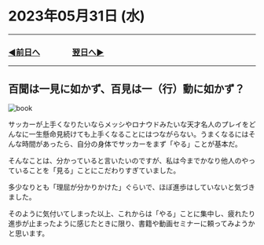 # 2023年05月31日 (水)

---

### [◀️前日へ](https://github.com/yuasys/chatty-journal/blob/main/2023/05/2023-05-30.md)&emsp;&emsp;&emsp;&emsp;[翌日へ▶️](https://github.com/yuasys/chatty-journal/blob/main/2023/06/2023-06-01.md)

---

## 百聞は一見に如かず、百見は一（行）動に如かず？

![book](https://hackmd.io/_uploads/B1bcuU4Un.png)

サッカーが上手くなりたいならメッシやロナウドみたいな天才名人のプレイをどんなに一生懸命見続けても上手くなることにはつながらない。うまくなるにはそんな時間があったら、自分の身体でサッカーをまず「やる」ことが基本だ。

そんなことは、分かっていると言いたいのですが、私は今までかなり他人のやっていることを「見る」ことにこだわりすぎていました。

多少なりとも「理屈が分かりかけた」ぐらいで、ほぼ進歩はしていないと気づきました。

そのように気付いてしまった以上、これからは「やる」ことに集中し、疲れたり進歩が止まったように感じたときに限り、書籍や動画セミナーに頼ってみようかと思います。
